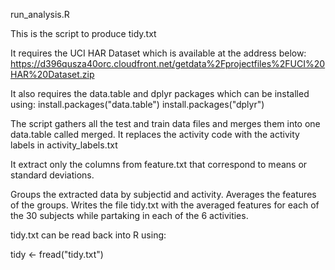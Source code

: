 
run_analysis.R 

This is the script to produce tidy.txt    
  
It requires the UCI HAR Dataset which is available at the address below:
https://d396qusza40orc.cloudfront.net/getdata%2Fprojectfiles%2FUCI%20HAR%20Dataset.zip
  
It also requires the data.table and dplyr packages which can be installed using: 
install.packages("data.table")
install.packages("dplyr")
  
The script gathers all the test and train data files and merges them into one data.table
called merged.  It replaces the activity code with the activity labels in 
activity_labels.txt

It extract only the columns from feature.txt that correspond to means or standard deviations. 

Groups the extracted data by subjectid and activity.
Averages the features of the groups. 
Writes the file tidy.txt with the averaged features for each of the 30 subjects while partaking in each of the 6 activities.

tidy.txt can be read back into R using:

tidy <- fread("tidy.txt")


  

    